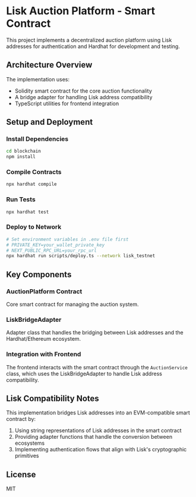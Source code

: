 # Lisk Auction Platform - Smart Contract

This project implements a decentralized auction platform using Lisk addresses for authentication and Hardhat for development and testing.

## Architecture Overview

The implementation uses:
- Solidity smart contract for the core auction functionality
- A bridge adapter for handling Lisk address compatibility
- TypeScript utilities for frontend integration

## Setup and Deployment

### Install Dependencies

```bash
cd blockchain
npm install
```

### Compile Contracts

```bash
npx hardhat compile
```

### Run Tests

```bash
npx hardhat test
```

### Deploy to Network

```bash
# Set environment variables in .env file first
# PRIVATE_KEY=your_wallet_private_key
# NEXT_PUBLIC_RPC_URL=your_rpc_url
npx hardhat run scripts/deploy.ts --network lisk_testnet
```

## Key Components

### AuctionPlatform Contract

Core smart contract for managing the auction system.

### LiskBridgeAdapter

Adapter class that handles the bridging between Lisk addresses and the Hardhat/Ethereum ecosystem.

### Integration with Frontend

The frontend interacts with the smart contract through the `AuctionService` class, which uses the LiskBridgeAdapter to handle Lisk address compatibility.

## Lisk Compatibility Notes

This implementation bridges Lisk addresses into an EVM-compatible smart contract by:

1. Using string representations of Lisk addresses in the smart contract
2. Providing adapter functions that handle the conversion between ecosystems
3. Implementing authentication flows that align with Lisk's cryptographic primitives

## License

MIT
